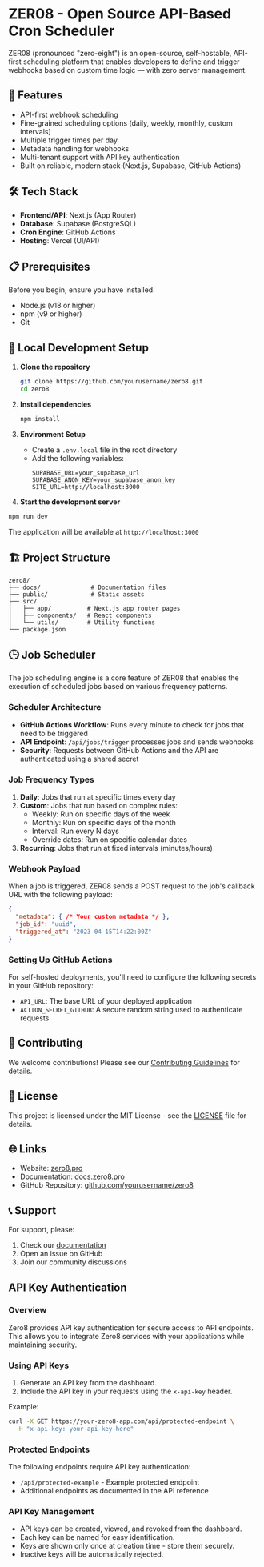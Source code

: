 # ZER08 - Open Source API-Based Cron Scheduler

ZER08 (pronounced "zero-eight") is an open-source, self-hostable, API-first scheduling platform that enables developers to define and trigger webhooks based on custom time logic — with zero server management.

## 🚀 Features

- API-first webhook scheduling
- Fine-grained scheduling options (daily, weekly, monthly, custom intervals)
- Multiple trigger times per day
- Metadata handling for webhooks
- Multi-tenant support with API key authentication
- Built on reliable, modern stack (Next.js, Supabase, GitHub Actions)

## 🛠 Tech Stack

- **Frontend/API**: Next.js (App Router)
- **Database**: Supabase (PostgreSQL)
- **Cron Engine**: GitHub Actions
- **Hosting**: Vercel (UI/API)

## 📋 Prerequisites

Before you begin, ensure you have installed:
- Node.js (v18 or higher)
- npm (v9 or higher)
- Git

## 🔧 Local Development Setup

1. **Clone the repository**
   ```bash
   git clone https://github.com/yourusername/zero8.git
   cd zero8
   ```

2. **Install dependencies**
   ```bash
   npm install
   ```

3. **Environment Setup**
   - Create a `.env.local` file in the root directory
   - Add the following variables:
     ```
     SUPABASE_URL=your_supabase_url
     SUPABASE_ANON_KEY=your_supabase_anon_key
     SITE_URL=http://localhost:3000
     ```

4. **Start the development server**
```bash
npm run dev
   ```
   The application will be available at `http://localhost:3000`

## 🏗️ Project Structure

```
zero8/
├── docs/              # Documentation files
├── public/            # Static assets
├── src/
│   ├── app/          # Next.js app router pages
│   ├── components/   # React components
│   └── utils/        # Utility functions
└── package.json
```

## 🕒 Job Scheduler

The job scheduling engine is a core feature of ZER08 that enables the execution of scheduled jobs based on various frequency patterns.

### Scheduler Architecture
- **GitHub Actions Workflow**: Runs every minute to check for jobs that need to be triggered
- **API Endpoint**: `/api/jobs/trigger` processes jobs and sends webhooks
- **Security**: Requests between GitHub Actions and the API are authenticated using a shared secret

### Job Frequency Types
1. **Daily**: Jobs that run at specific times every day
2. **Custom**: Jobs that run based on complex rules:
   - Weekly: Run on specific days of the week
   - Monthly: Run on specific days of the month
   - Interval: Run every N days
   - Override dates: Run on specific calendar dates
3. **Recurring**: Jobs that run at fixed intervals (minutes/hours)

### Webhook Payload
When a job is triggered, ZER08 sends a POST request to the job's callback URL with the following payload:
```json
{
  "metadata": { /* Your custom metadata */ },
  "job_id": "uuid",
  "triggered_at": "2023-04-15T14:22:00Z"
}
```

### Setting Up GitHub Actions
For self-hosted deployments, you'll need to configure the following secrets in your GitHub repository:
- `API_URL`: The base URL of your deployed application
- `ACTION_SECRET_GITHUB`: A secure random string used to authenticate requests

## 🤝 Contributing

We welcome contributions! Please see our [Contributing Guidelines](docs/CONTRIBUTING.md) for details.

## 📄 License

This project is licensed under the MIT License - see the [LICENSE](LICENSE) file for details.

## 🌐 Links

- Website: [zero8.pro](https://zero8.pro)
- Documentation: [docs.zero8.pro](https://docs.zero8.pro)
- GitHub Repository: [github.com/yourusername/zero8](https://github.com/yourusername/zero8)

## 📞 Support

For support, please:
1. Check our [documentation](https://docs.zero8.pro)
2. Open an issue on GitHub
3. Join our community discussions

## API Key Authentication

### Overview
Zero8 provides API key authentication for secure access to API endpoints. This allows you to integrate Zero8 services with your applications while maintaining security.

### Using API Keys
1. Generate an API key from the dashboard.
2. Include the API key in your requests using the `x-api-key` header.

Example:
```bash
curl -X GET https://your-zero8-app.com/api/protected-endpoint \
  -H "x-api-key: your-api-key-here"
```

### Protected Endpoints
The following endpoints require API key authentication:
- `/api/protected-example` - Example protected endpoint
- Additional endpoints as documented in the API reference

### API Key Management
- API keys can be created, viewed, and revoked from the dashboard.
- Each key can be named for easy identification.
- Keys are shown only once at creation time - store them securely.
- Inactive keys will be automatically rejected.
